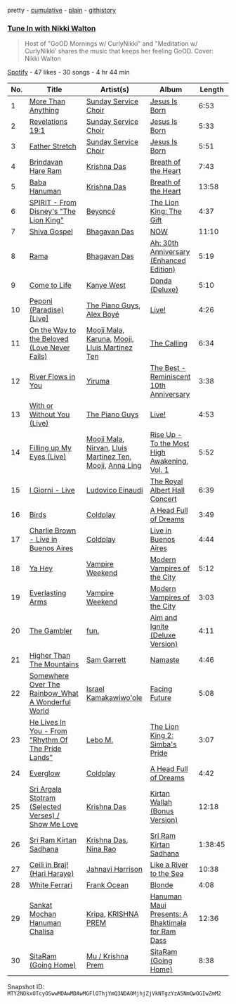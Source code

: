pretty - [cumulative](/playlists/cumulative/37i9dQZF1DX10hq8HpiPAY.md) - [plain](/playlists/plain/37i9dQZF1DX10hq8HpiPAY) - [githistory](https://github.githistory.xyz/mackorone/spotify-playlist-archive/blob/main/playlists/plain/37i9dQZF1DX10hq8HpiPAY)

### [Tune In with Nikki Walton](https://open.spotify.com/playlist/37i9dQZF1DX10hq8HpiPAY)

> Host of "GoOD Mornings w/ CurlyNikki" and "Meditation w/ CurlyNikki’ shares the music that keeps her feeling GoOD\. Cover: Nikki Walton

[Spotify](https://open.spotify.com/user/spotify) - 47 likes - 30 songs - 4 hr 44 min

| No. | Title | Artist(s) | Album | Length |
|---|---|---|---|---|
| 1 | [More Than Anything](https://open.spotify.com/track/2vUNNg9K4PAY5o3OBwGUVU) | [Sunday Service Choir](https://open.spotify.com/artist/2c9O21YLFy4tFI9zCVhbFg) | [Jesus Is Born](https://open.spotify.com/album/65zhpgwMMRxncpa7zHckQ6) | 6:53 |
| 2 | [Revelations 19:1](https://open.spotify.com/track/4pSUxkUKeWFyFNkzl7XoBU) | [Sunday Service Choir](https://open.spotify.com/artist/2c9O21YLFy4tFI9zCVhbFg) | [Jesus Is Born](https://open.spotify.com/album/65zhpgwMMRxncpa7zHckQ6) | 5:33 |
| 3 | [Father Stretch](https://open.spotify.com/track/2tLH5EsewbZNvmWidJqzDF) | [Sunday Service Choir](https://open.spotify.com/artist/2c9O21YLFy4tFI9zCVhbFg) | [Jesus Is Born](https://open.spotify.com/album/65zhpgwMMRxncpa7zHckQ6) | 5:51 |
| 4 | [Brindavan Hare Ram](https://open.spotify.com/track/3faStz9tu8BZCjZwGYxx1f) | [Krishna Das](https://open.spotify.com/artist/7BIXafmacnax46P30TEzNz) | [Breath of the Heart](https://open.spotify.com/album/6UxQYKwxX79QNmagONxvr0) | 7:43 |
| 5 | [Baba Hanuman](https://open.spotify.com/track/4Frp9uObfJLGLsMXosQp27) | [Krishna Das](https://open.spotify.com/artist/7BIXafmacnax46P30TEzNz) | [Breath of the Heart](https://open.spotify.com/album/6UxQYKwxX79QNmagONxvr0) | 13:58 |
| 6 | [SPIRIT \- From Disney's "The Lion King"](https://open.spotify.com/track/6ucmgsair6pvRYfwgvI6e0) | [Beyoncé](https://open.spotify.com/artist/6vWDO969PvNqNYHIOW5v0m) | [The Lion King: The Gift](https://open.spotify.com/album/552zi1M53PQAX5OH4FIdTx) | 4:37 |
| 7 | [Shiva Gospel](https://open.spotify.com/track/6KJMtDvtlMK031n9GeLPSq) | [Bhagavan Das](https://open.spotify.com/artist/5E8de54TFXkGwZZAdzmWuq) | [NOW](https://open.spotify.com/album/5q1HAmutGTq9viEr2GONrp) | 11:10 |
| 8 | [Rama](https://open.spotify.com/track/6F9C9MtBDeSxTSKK6vXJdE) | [Bhagavan Das](https://open.spotify.com/artist/5E8de54TFXkGwZZAdzmWuq) | [Ah: 30th Anniversary \(Enhanced Edition\)](https://open.spotify.com/album/4hXTrVD83vyLmrL7jDiOb8) | 5:19 |
| 9 | [Come to Life](https://open.spotify.com/track/14VMRC6EbRfeub5SkIXiad) | [Kanye West](https://open.spotify.com/artist/5K4W6rqBFWDnAN6FQUkS6x) | [Donda \(Deluxe\)](https://open.spotify.com/album/2Wiyo7LzdeBCsVZiRA6vVZ) | 5:10 |
| 10 | [Peponi \(Paradise\) \[Live\]](https://open.spotify.com/track/4KTvBpuyzikbShNQ2wl3NQ) | [The Piano Guys](https://open.spotify.com/artist/0jW6R8CVyVohuUJVcuweDI), [Alex Boyé](https://open.spotify.com/artist/6SraGCznFUAZ3zb4zVe3DM) | [Live!](https://open.spotify.com/album/6hoa5K74pqIBYkeaNUZKuL) | 4:26 |
| 11 | [On the Way to the Beloved \(Love Never Fails\)](https://open.spotify.com/track/3XljN2ubG6sWIXgIe0kAbC) | [Mooji Mala](https://open.spotify.com/artist/4r6OrlUbCRFfe2EOSmTl00), [Karuna](https://open.spotify.com/artist/1lVBlTKrFna6LTjJjGFh2y), [Mooji](https://open.spotify.com/artist/3sEwC1YZpzG5QWDUGRES4H), [Lluis Martinez Ten](https://open.spotify.com/artist/5PjFxMANosfLFt65QXo4g5) | [The Calling](https://open.spotify.com/album/1oR69W7oLHugoe4keaoWyT) | 6:34 |
| 12 | [River Flows in You](https://open.spotify.com/track/3xr8COed4nPPn6XWZ0iCGr) | [Yiruma](https://open.spotify.com/artist/0fauHpmSHwodVYIjTqOGHz) | [The Best \- Reminiscent 10th Anniversary](https://open.spotify.com/album/7dZ49XnPBaF4e6SMYmsNQ1) | 3:38 |
| 13 | [With or Without You \(Live\)](https://open.spotify.com/track/0yMOZ4IFKnhjnNO7ZkbFkr) | [The Piano Guys](https://open.spotify.com/artist/0jW6R8CVyVohuUJVcuweDI) | [Live!](https://open.spotify.com/album/6hoa5K74pqIBYkeaNUZKuL) | 4:53 |
| 14 | [Filling up My Eyes \(Live\)](https://open.spotify.com/track/58N4sK5KHI7VT4m5RahL8A) | [Mooji Mala](https://open.spotify.com/artist/4r6OrlUbCRFfe2EOSmTl00), [Nirvan](https://open.spotify.com/artist/4OBvRBls06BDmHbrBKc1XH), [Lluis Martinez Ten](https://open.spotify.com/artist/5PjFxMANosfLFt65QXo4g5), [Mooji](https://open.spotify.com/artist/3sEwC1YZpzG5QWDUGRES4H), [Anna Ling](https://open.spotify.com/artist/3LKkv2Nxjzynfv7ieSEbLZ) | [Rise Up \- To the Most High Awakening, Vol\. 1](https://open.spotify.com/album/0SCUJL9zCIvoVHthL2pii7) | 5:52 |
| 15 | [I Giorni \- Live](https://open.spotify.com/track/0R2HjTdF6olxqjoumQX5FS) | [Ludovico Einaudi](https://open.spotify.com/artist/2uFUBdaVGtyMqckSeCl0Qj) | [The Royal Albert Hall Concert](https://open.spotify.com/album/6HrjdZBesenIY3JJjldQF3) | 6:39 |
| 16 | [Birds](https://open.spotify.com/track/3HWDWyIqWuLsTHECx9DvXF) | [Coldplay](https://open.spotify.com/artist/4gzpq5DPGxSnKTe4SA8HAU) | [A Head Full of Dreams](https://open.spotify.com/album/3cfAM8b8KqJRoIzt3zLKqw) | 3:49 |
| 17 | [Charlie Brown \- Live in Buenos Aires](https://open.spotify.com/track/3ksF058sVZ21EgQdRLbUyI) | [Coldplay](https://open.spotify.com/artist/4gzpq5DPGxSnKTe4SA8HAU) | [Live in Buenos Aires](https://open.spotify.com/album/19CvkGjYpifkdwgVJSbog2) | 4:44 |
| 18 | [Ya Hey](https://open.spotify.com/track/1AmsqMwCRHj7BCtsZr7ZeY) | [Vampire Weekend](https://open.spotify.com/artist/5BvJzeQpmsdsFp4HGUYUEx) | [Modern Vampires of the City](https://open.spotify.com/album/1GXMNFfoHF4sN7lG8gZq1j) | 5:12 |
| 19 | [Everlasting Arms](https://open.spotify.com/track/5bbvdCQ6kc3OeC3FzUl9Dx) | [Vampire Weekend](https://open.spotify.com/artist/5BvJzeQpmsdsFp4HGUYUEx) | [Modern Vampires of the City](https://open.spotify.com/album/1GXMNFfoHF4sN7lG8gZq1j) | 3:03 |
| 20 | [The Gambler](https://open.spotify.com/track/4Nkn6En6TiZQRuTpEDPOYs) | [fun.](https://open.spotify.com/artist/5nCi3BB41mBaMH9gfr6Su0) | [Aim and Ignite \(Deluxe Version\)](https://open.spotify.com/album/39vNHJ3nDr6oO9mWLrRpsI) | 4:11 |
| 21 | [Higher Than The Mountains](https://open.spotify.com/track/6DoksnxMUS9PrDdzRaraby) | [Sam Garrett](https://open.spotify.com/artist/6bYrznKbGdUBy4IXEgxxOU) | [Namaste](https://open.spotify.com/album/6mEJoBeEsCr8OlqL2kuTDf) | 4:46 |
| 22 | [Somewhere Over The Rainbow\_What A Wonderful World](https://open.spotify.com/track/25U7raB3ZSszayTYClh4hF) | [Israel Kamakawiwo'ole](https://open.spotify.com/artist/4ogvuDRerGhZfSf7TtzHlr) | [Facing Future](https://open.spotify.com/album/0pquf1NcG9FdiypBPwICu9) | 5:08 |
| 23 | [He Lives In You \- From "Rhythm Of The Pride Lands"](https://open.spotify.com/track/2ahrqdsWQEbDkZqE7nwbaT) | [Lebo M.](https://open.spotify.com/artist/0zp9qNDSeYi3QEodhcKAAA) | [The Lion King 2: Simba's Pride](https://open.spotify.com/album/1Qi1XRfG99dwoh7bX1cyQy) | 3:07 |
| 24 | [Everglow](https://open.spotify.com/track/5qfZRNjt2TkHEL12r3sDEU) | [Coldplay](https://open.spotify.com/artist/4gzpq5DPGxSnKTe4SA8HAU) | [A Head Full of Dreams](https://open.spotify.com/album/3cfAM8b8KqJRoIzt3zLKqw) | 4:42 |
| 25 | [Sri Argala Stotram \(Selected Verses\) / Show Me Love](https://open.spotify.com/track/5V1XAce8nFtkyd1186uAIF) | [Krishna Das](https://open.spotify.com/artist/7BIXafmacnax46P30TEzNz) | [Kirtan Wallah \(Bonus Version\)](https://open.spotify.com/album/30ZrG4aRlyV5O4DKOHVSwn) | 12:18 |
| 26 | [Sri Ram Kirtan Sadhana](https://open.spotify.com/track/2ymzb9BzyUTDNqtezYE7aw) | [Krishna Das](https://open.spotify.com/artist/7BIXafmacnax46P30TEzNz), [Nina Rao](https://open.spotify.com/artist/6y3uAYl8r5AavDEOk6KENi) | [Sri Ram Kirtan Sadhana](https://open.spotify.com/album/4inFYMaqYYc5Gb6ZZkDxUe) | 1:38:45 |
| 27 | [Ceili in Braj! \(Hari Haraye\)](https://open.spotify.com/track/69ff3mnTdc3wZTn8MHuEH8) | [Jahnavi Harrison](https://open.spotify.com/artist/5yFeIzipr0tcFe2TAU1vBz) | [Like a River to the Sea](https://open.spotify.com/album/7GJOFsyNN2u7yii6fOc8bo) | 10:38 |
| 28 | [White Ferrari](https://open.spotify.com/track/2LMkwUfqC6S6s6qDVlEuzV) | [Frank Ocean](https://open.spotify.com/artist/2h93pZq0e7k5yf4dywlkpM) | [Blonde](https://open.spotify.com/album/3mH6qwIy9crq0I9YQbOuDf) | 4:08 |
| 29 | [Sankat Mochan Hanuman Chalisa](https://open.spotify.com/track/1lIiUHjQcmJceqMaY3Uw8Z) | [Kripa](https://open.spotify.com/artist/1138SOFJJV3LOQH6eRWb4G), [KRISHNA PREM](https://open.spotify.com/artist/5wBY640pmsGX604Jw8DnGG) | [Hanuman Maui Presents: A Bhaktimala for Ram Dass](https://open.spotify.com/album/1eEIMvA5ScGjxrI9w7mZFr) | 12:36 |
| 30 | [SitaRam \(Going Home\)](https://open.spotify.com/track/4B0XWpFOAXTEQcvkH383Sx) | [Mu / Krishna Prem](https://open.spotify.com/artist/67lephGhdt19UmfwjkZRrE) | [SitaRam \(Going Home\)](https://open.spotify.com/album/0xI9fZOkWVTGXCJpt9gX6C) | 8:38 |

Snapshot ID: `MTY2NDkxOTcyOSwwMDAwMDAwMGFlOThjYmQ3NDA0MjhjZjVkNTgzYzA5NmQwOGIwZmM2`
